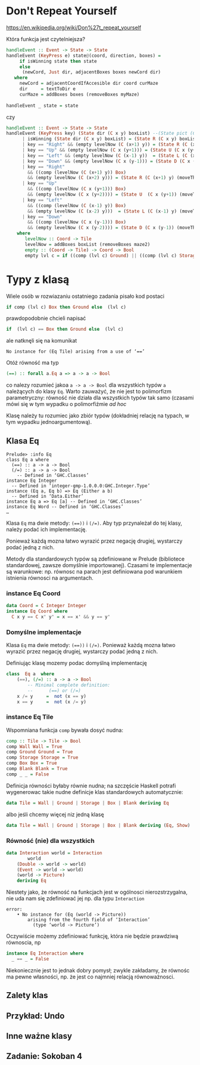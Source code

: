 # Don't Repeat Yourself

https://en.wikipedia.org/wiki/Don%27t_repeat_yourself

Która funkcja jest czytelniejsza?

```haskell
handleEvent :: Event -> State -> State
handleEvent (KeyPress e) state@(coord, direction, boxes) = 
     if isWinning state then state 
     else
      (newCord, Just dir, adjacentBoxes boxes newCord dir)
   where
     newCord = adjacentCoordIfAccesible dir coord curMaze
     dir     = textToDir e
     curMaze = addBoxes boxes (removeBoxes myMaze)
     
handleEvent _ state = state
```

czy

```haskell
handleEvent :: Event -> State -> State      
handleEvent (KeyPress key) (State dir (C x y) boxList) --(State pict (C x y) _) 
      | isWinning (State dir (C x y) boxList) = (State R (C x y) boxList) 
      | key == "Right" && (empty levelNow (C (x+1) y)) = (State R (C (x+1) y) boxList) 
      | key == "Up" && (empty levelNow (C x (y+1))) = (State U (C x (y+1)) boxList) 
      | key == "Left" && (empty levelNow (C (x-1) y))  = (State L (C (x-1) y) boxList) 
      | key == "Down" && (empty levelNow (C x (y-1))) = (State D (C x (y-1)) boxList) 
      | key == "Right" 
        && ((comp (levelNow (C (x+1) y)) Box)
        && (empty levelNow (C (x+2) y))) = (State R (C (x+1) y) (moveTheBox (C (x+1) y) R boxList))
      | key == "Up" 
        && ((comp (levelNow (C x (y+1))) Box) 
        && (empty levelNow (C x (y+2)))) = (State U  (C x (y+1)) (moveTheBox (C x (y+1)) U boxList)) 
      | key == "Left" 
        && ((comp (levelNow (C (x-1) y)) Box) 
        && (empty levelNow (C (x-2) y)))  = (State L (C (x-1) y) (moveTheBox (C (x-1) y) L boxList)) 
      | key == "Down" 
        && ((comp (levelNow (C x (y-1))) Box) 
        && (empty levelNow (C x (y-2)))) = (State D (C x (y-1)) (moveTheBox (C x (y-1)) D boxList)) 
    where
       levelNow :: Coord -> Tile
       levelNow = addBoxes boxList (removeBoxes maze2)
       empty :: (Coord -> Tile) -> Coord -> Bool
       empty lvl c = if ((comp (lvl c) Ground) || ((comp (lvl c) Storage))) then True else False
 ```
 
# Typy z klasą

Wiele osób w rozwiazaniu ostatniego zadania pisało kod postaci

```haskell
if comp (lvl c) Box then Ground else  (lvl c)
```

prawdopodobnie chcieli napisać

```haskell
if  (lvl c) == Box then Ground else  (lvl c)
```

ale natknęli się na komunikat

```
No instance for (Eq Tile) arising from a use of ‘==’
```

Otóż równość ma typ

```haskell
(==) :: forall a.Eq a => a -> a -> Bool
```

co nalezy rozumieć jakoa `a -> a -> Bool` dla wszystkich typów `a` należących do klasy `Eq`.
Warto zauważyć, że nie jest to polimorfizm parametryczny: równość nie działa dla wszystkich typów tak samo (czasami mówi się w tym wypadku o polimorfiźmie *ad hoc*

Klasę należy tu rozumiec jako zbiór typów (dokładniej relację na typach, w tym wypadku jednoargumentową).

## Klasa Eq

```
Prelude> :info Eq
class Eq a where
  (==) :: a -> a -> Bool
  (/=) :: a -> a -> Bool
	-- Defined in ‘GHC.Classes’
instance Eq Integer
  -- Defined in ‘integer-gmp-1.0.0.0:GHC.Integer.Type’
instance (Eq a, Eq b) => Eq (Either a b)
  -- Defined in ‘Data.Either’
instance Eq a => Eq [a] -- Defined in ‘GHC.Classes’
instance Eq Word -- Defined in ‘GHC.Classes’
…
```

Klasa `Eq` ma dwie metody: `(==))` i `(/=)`. Aby typ przynależał do tej klasy, należy podać ich implementację. 

Ponieważ każdą mozna łatwo wyrazić przez negację drugiej, wystarczy podać jedną z nich.

Metody dla standardowych typów są zdefiniowane w Prelude (bibliotece standardowej, zawsze domyślnie importowanej).
Czasami te implementacje są warunkowe: np. równosc na parach jest definiowana pod warunkiem istnienia równosci na argumentach.


### instance Eq Coord


```haskell
data Coord = C Integer Integer
instance Eq Coord where
  C x y == C x' y' = x == x' && y == y'
```

### Domyślne implementacje

Klasa `Eq` ma dwie metody: `(==))` i `(/=)`. Ponieważ każdą mozna łatwo wyrazić przez negację drugiej, wystarczy podać jedną z nich.

Definiując klasę mozemy podac domyślną implementację 

```haskell
class  Eq a  where
    (==), (/=) :: a -> a -> Bool
        -- Minimal complete definition:
        --      (==) or (/=)
    x /= y     =  not (x == y)
    x == y     =  not (x /= y)
```

### instance Eq Tile

Wspomniana funkcja `comp` bywała dosyć nudna:

```haskell
comp :: Tile -> Tile -> Bool
comp Wall Wall = True
comp Ground Ground = True
comp Storage Storage = True
comp Box Box = True
comp Blank Blank = True
comp _ _ = False
```

Definicja równości byłaby równie nudna; na szczęście Haskell potrafi wygenerowac takie nudne definicje klas standardowych automatycznie:

```haskell
data Tile = Wall | Ground | Storage | Box | Blank deriving Eq
```

albo jeśli chcemy więcej niz jedną klasę

```haskell
data Tile = Wall | Ground | Storage | Box | Blank deriving (Eq, Show)
```

### Równość (nie) dla wszystkich

```haskell
data Interaction world = Interaction
        world
	(Double -> world -> world)
	(Event -> world -> world)
	(world -> Picture)
    deriving Eq
 ```
 
Niestety jako, że równość na funkcjach jest w ogólnosci nierozstrzygalna, nie uda nam się zdefiniować jej np. dla typu `Interaction`

```
error:
    • No instance for (Eq (world -> Picture))
        arising from the fourth field of ‘Interaction’
          (type ‘world -> Picture’)
```

Oczywiście możemy zdefiniować funkcję, która nie będzie prawdziwą równoscia, np

```haskell
instance Eq Interaction where
  _ == _ = False
```

Niekoniecznie jest to jednak dobry pomysł; zwykle zakładamy, że równośc ma pewne własności, np. że jest co najmniej relacją równoważnosci.

## Zalety klas

## Przykład: Undo

## Inne ważne klasy

## Zadanie: Sokoban 4
